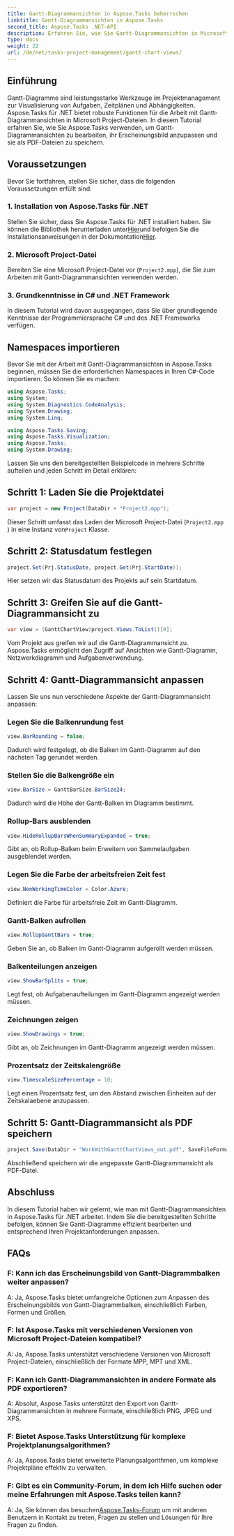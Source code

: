 ```yaml
---
title: Gantt-Diagrammansichten in Aspose.Tasks beherrschen
linktitle: Gantt-Diagrammansichten in Aspose.Tasks
second_title: Aspose.Tasks .NET-API
description: Erfahren Sie, wie Sie Gantt-Diagrammansichten in Microsoft Project-Dateien mit Aspose.Tasks für .NET anpassen. Schritt-für-Schritt-Anleitung für effizientes Projektmanagement.
type: docs
weight: 22
url: /de/net/tasks-project-management/gantt-chart-views/
---
```

## Einführung
Gantt-Diagramme sind leistungsstarke Werkzeuge im Projektmanagement zur Visualisierung von Aufgaben, Zeitplänen und Abhängigkeiten. Aspose.Tasks für .NET bietet robuste Funktionen für die Arbeit mit Gantt-Diagrammansichten in Microsoft Project-Dateien. In diesem Tutorial erfahren Sie, wie Sie Aspose.Tasks verwenden, um Gantt-Diagrammansichten zu bearbeiten, ihr Erscheinungsbild anzupassen und sie als PDF-Dateien zu speichern.
## Voraussetzungen
Bevor Sie fortfahren, stellen Sie sicher, dass die folgenden Voraussetzungen erfüllt sind:
### 1. Installation von Aspose.Tasks für .NET
 Stellen Sie sicher, dass Sie Aspose.Tasks für .NET installiert haben. Sie können die Bibliothek herunterladen unter[Hier](https://releases.aspose.com/tasks/net/)und befolgen Sie die Installationsanweisungen in der Dokumentation[Hier](https://reference.aspose.com/tasks/net/).
### 2. Microsoft Project-Datei
Bereiten Sie eine Microsoft Project-Datei vor (`Project2.mpp`), die Sie zum Arbeiten mit Gantt-Diagrammansichten verwenden werden.
### 3. Grundkenntnisse in C# und .NET Framework
In diesem Tutorial wird davon ausgegangen, dass Sie über grundlegende Kenntnisse der Programmiersprache C# und des .NET Frameworks verfügen.
## Namespaces importieren
Bevor Sie mit der Arbeit mit Gantt-Diagrammansichten in Aspose.Tasks beginnen, müssen Sie die erforderlichen Namespaces in Ihren C#-Code importieren. So können Sie es machen:

```csharp
using Aspose.Tasks;
using System;
using System.Diagnostics.CodeAnalysis;
using System.Drawing;
using System.Linq;

using Aspose.Tasks.Saving;
using Aspose.Tasks.Visualization;
using Aspose.Tasks;
using System.Drawing;
```

Lassen Sie uns den bereitgestellten Beispielcode in mehrere Schritte aufteilen und jeden Schritt im Detail erklären:
## Schritt 1: Laden Sie die Projektdatei
```csharp
var project = new Project(DataDir + "Project2.mpp");
```
Dieser Schritt umfasst das Laden der Microsoft Project-Datei (`Project2.mpp` ) in eine Instanz von`Project` Klasse.
## Schritt 2: Statusdatum festlegen
```csharp
project.Set(Prj.StatusDate, project.Get(Prj.StartDate));
```
Hier setzen wir das Statusdatum des Projekts auf sein Startdatum.
## Schritt 3: Greifen Sie auf die Gantt-Diagrammansicht zu
```csharp
var view = (GanttChartView)project.Views.ToList()[0];
```
Vom Projekt aus greifen wir auf die Gantt-Diagrammansicht zu. Aspose.Tasks ermöglicht den Zugriff auf Ansichten wie Gantt-Diagramm, Netzwerkdiagramm und Aufgabenverwendung.
## Schritt 4: Gantt-Diagrammansicht anpassen
Lassen Sie uns nun verschiedene Aspekte der Gantt-Diagrammansicht anpassen:
### Legen Sie die Balkenrundung fest
```csharp
view.BarRounding = false;
```
Dadurch wird festgelegt, ob die Balken im Gantt-Diagramm auf den nächsten Tag gerundet werden.
### Stellen Sie die Balkengröße ein
```csharp
view.BarSize = GanttBarSize.BarSize24;
```
Dadurch wird die Höhe der Gantt-Balken im Diagramm bestimmt.
### Rollup-Bars ausblenden
```csharp
view.HideRollupBarsWhenSummaryExpanded = true;
```
Gibt an, ob Rollup-Balken beim Erweitern von Sammelaufgaben ausgeblendet werden.
### Legen Sie die Farbe der arbeitsfreien Zeit fest
```csharp
view.NonWorkingTimeColor = Color.Azure;
```
Definiert die Farbe für arbeitsfreie Zeit im Gantt-Diagramm.
### Gantt-Balken aufrollen
```csharp
view.RollUpGanttBars = true;
```
Geben Sie an, ob Balken im Gantt-Diagramm aufgerollt werden müssen.
### Balkenteilungen anzeigen
```csharp
view.ShowBarSplits = true;
```
Legt fest, ob Aufgabenaufteilungen im Gantt-Diagramm angezeigt werden müssen.
### Zeichnungen zeigen
```csharp
view.ShowDrawings = true;
```
Gibt an, ob Zeichnungen im Gantt-Diagramm angezeigt werden müssen.
### Prozentsatz der Zeitskalengröße
```csharp
view.TimescaleSizePercentage = 10;
```
Legt einen Prozentsatz fest, um den Abstand zwischen Einheiten auf der Zeitskalaebene anzupassen.
## Schritt 5: Gantt-Diagrammansicht als PDF speichern
```csharp
project.Save(DataDir + "WorkWithGanttChartViews_out.pdf", SaveFileFormat.Pdf);
```
Abschließend speichern wir die angepasste Gantt-Diagrammansicht als PDF-Datei.
## Abschluss
In diesem Tutorial haben wir gelernt, wie man mit Gantt-Diagrammansichten in Aspose.Tasks für .NET arbeitet. Indem Sie die bereitgestellten Schritte befolgen, können Sie Gantt-Diagramme effizient bearbeiten und entsprechend Ihren Projektanforderungen anpassen.
## FAQs
### F: Kann ich das Erscheinungsbild von Gantt-Diagrammbalken weiter anpassen?
A: Ja, Aspose.Tasks bietet umfangreiche Optionen zum Anpassen des Erscheinungsbilds von Gantt-Diagrammbalken, einschließlich Farben, Formen und Größen.
### F: Ist Aspose.Tasks mit verschiedenen Versionen von Microsoft Project-Dateien kompatibel?
A: Ja, Aspose.Tasks unterstützt verschiedene Versionen von Microsoft Project-Dateien, einschließlich der Formate MPP, MPT und XML.
### F: Kann ich Gantt-Diagrammansichten in andere Formate als PDF exportieren?
A: Absolut, Aspose.Tasks unterstützt den Export von Gantt-Diagrammansichten in mehrere Formate, einschließlich PNG, JPEG und XPS.
### F: Bietet Aspose.Tasks Unterstützung für komplexe Projektplanungsalgorithmen?
A: Ja, Aspose.Tasks bietet erweiterte Planungsalgorithmen, um komplexe Projektpläne effektiv zu verwalten.
### F: Gibt es ein Community-Forum, in dem ich Hilfe suchen oder meine Erfahrungen mit Aspose.Tasks teilen kann?
 A: Ja, Sie können das besuchen[Aspose.Tasks-Forum](https://forum.aspose.com/c/tasks/15) um mit anderen Benutzern in Kontakt zu treten, Fragen zu stellen und Lösungen für Ihre Fragen zu finden.